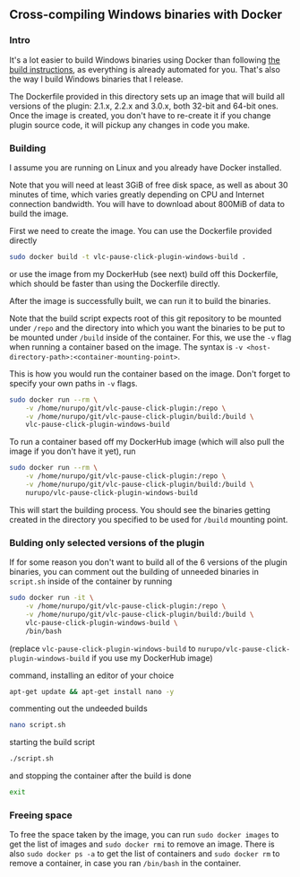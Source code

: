 ## Cross-compiling Windows binaries with Docker

### Intro

It's a lot easier to build Windows binaries using Docker than following [the build instructions](../build.md), as everything is already automated for you. That's also the way I build Windows binaries that I release.

The Dockerfile provided in this directory sets up an image that will build all versions of the plugin: 2.1.x, 2.2.x and 3.0.x, both 32-bit and 64-bit ones. Once the image is created, you don't have to re-create it if you change plugin source code, it will pickup any changes in code you make.

### Building

I assume you are running on Linux and you already have Docker installed.

Note that you will need at least 3GiB of free disk space, as well as about 30 minutes of time, which varies greatly depending on CPU and Internet connection bandwidth. You will have to download about 800MiB of data to build the image.

First we need to create the image. You can use the Dockerfile provided directly

```bash
sudo docker build -t vlc-pause-click-plugin-windows-build .
```

or use the image from my DockerHub (see next) build off this Dockerfile, which should be faster than using the Dockerfile directly.

After the image is successfully built, we can run it to build the binaries.

Note that the build script expects root of this git repository to be mounted under `/repo` and the directory into which you want the binaries to be put to be mounted under `/build` inside of the container. For this, we use the `-v` flag when running a container based on the image. The syntax is `-v <host-directory-path>:<container-mounting-point>`.

This is how you would run the container based on the image. Don't forget to specify your own paths in `-v` flags.

```bash
sudo docker run --rm \
    -v /home/nurupo/git/vlc-pause-click-plugin:/repo \
    -v /home/nurupo/git/vlc-pause-click-plugin/build:/build \
    vlc-pause-click-plugin-windows-build
```

To run a container based off my DockerHub image (which will also pull the image if you don't have it yet), run

```bash
sudo docker run --rm \
    -v /home/nurupo/git/vlc-pause-click-plugin:/repo \
    -v /home/nurupo/git/vlc-pause-click-plugin/build:/build \
    nurupo/vlc-pause-click-plugin-windows-build
```

This will start the building process. You should see the binaries getting created in the directory you specified to be used for `/build` mounting point.

### Bulding only selected versions of the plugin

If for some reason you don't want to build all of the 6 versions of the plugin binaries, you can comment out the building of unneeded binaries in `script.sh` inside of the container by running

```bash
sudo docker run -it \
    -v /home/nurupo/git/vlc-pause-click-plugin:/repo \
    -v /home/nurupo/git/vlc-pause-click-plugin/build:/build \
    vlc-pause-click-plugin-windows-build \
    /bin/bash
```

(replace `vlc-pause-click-plugin-windows-build` to `nurupo/vlc-pause-click-plugin-windows-build` if you use my DockerHub image)

command, installing an editor of your choice

```bash
apt-get update && apt-get install nano -y
```

commenting out the undeeded builds

```bash
nano script.sh
```

starting the build script

```bash
./script.sh
```

and stopping the container after the build is done

```bash
exit
```

### Freeing space

To free the space taken by the image, you can run `sudo docker images` to get the list of images and `sudo docker rmi` to remove an image. There is also `sudo docker ps -a` to get the list of containers and `sudo docker rm` to remove a container, in case you ran `/bin/bash` in the container.